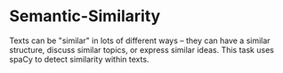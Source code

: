 # Semantic-Similarity
Texts can be "similar" in lots of different ways – they can have a similar structure, discuss similar topics, or express similar ideas. This task uses spaCy to detect similarity within texts.
